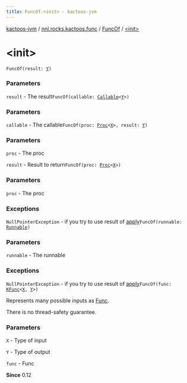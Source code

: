 ```yaml
---
title: FuncOf.<init> - kactoos-jvm
---
```


[kactoos-jvm](../../index.html) / [nnl.rocks.kactoos.func](../index.html) / [FuncOf](index.html) / [&lt;init&gt;](./-init-.html)

# &lt;init&gt;

`FuncOf(result: `[`Y`](index.html#Y)`)`

### Parameters

`result` - The result`FuncOf(callable: `[`Callable`](http://docs.oracle.com/javase/8/docs/api/java/util/concurrent/Callable.html)`<`[`Y`](index.html#Y)`>)`

### Parameters

`callable` - The callable`FuncOf(proc: `[`Proc`](../../nnl.rocks.kactoos/-proc/index.html)`<`[`X`](index.html#X)`>, result: `[`Y`](index.html#Y)`)`

### Parameters

`proc` - The proc

`result` - Result to return`FuncOf(proc: `[`Proc`](../../nnl.rocks.kactoos/-proc/index.html)`<`[`X`](index.html#X)`>)`

### Parameters

`proc` - The proc

### Exceptions

`NullPointerException` - if you try to use result of [apply](apply.html)`FuncOf(runnable: `[`Runnable`](http://docs.oracle.com/javase/8/docs/api/java/lang/Runnable.html)`)`

### Parameters

`runnable` - The runnable

### Exceptions

`NullPointerException` - if you try to use result of [apply](apply.html)`FuncOf(func: `[`KFunc`](../../nnl.rocks.kactoos/-k-func.html)`<`[`X`](index.html#X)`, `[`Y`](index.html#Y)`>)`

Represents many possible inputs as [Func](../../nnl.rocks.kactoos/-func/index.html).

There is no thread-safety guarantee.

### Parameters

`X` - Type of input

`Y` - Type of output

`func` - Func

**Since**
0.12

